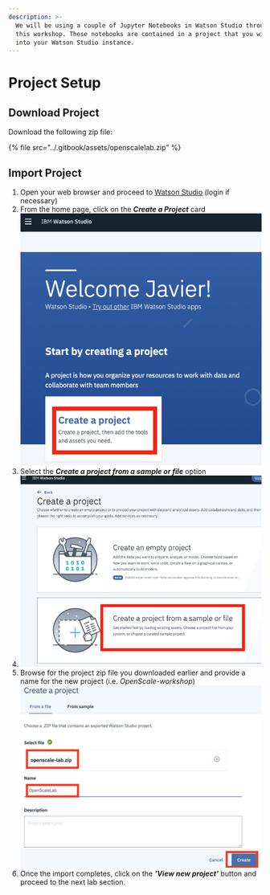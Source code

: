 ```yaml
---
description: >-
  We will be using a couple of Jupyter Notebooks in Watson Studio throughout
  this workshop. These notebooks are contained in a project that you will import
  into your Watson Studio instance.
---
```


# Project Setup

## Download Project

Download the following zip file: 

{% file src="../.gitbook/assets/openscalelab.zip" %}

## Import Project

1. Open your web browser and proceed to [Watson Studio](https://dataplatform.ibm.com) \(login if necessary\)
2. From the home page, click on the _**Create a Project**_ card    ![](../.gitbook/assets/screen-shot-2019-10-27-at-7.05.18-am.png) 
3. Select the _**Create a project from a sample or file**_ option 
4. ![](../.gitbook/assets/screen-shot-2019-10-27-at-7.12.39-am.png) 
5. Browse for the project zip file you downloaded earlier and provide a name for the new project \(i.e. _OpenScale-workshop_\)   ![](../.gitbook/assets/screen-shot-2019-10-27-at-3.02.44-pm.png) 
6. Once the import completes, click on the _**'View new project'**_ button and proceed to the next lab section.





